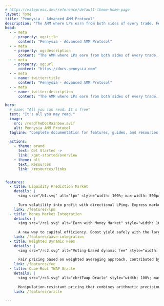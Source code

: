 ```yaml
---
# https://vitepress.dev/reference/default-theme-home-page
layout: home
title: "Pennysia - Advanced AMM Protocol"
description: "The AMM where LPs earn from both sides of every trade. Features Liquidity Prediction Markets, uncollateralized flashloans, and manipulation-resistant oracle."
head:
  - - meta
    - property: og:title
      content: "Pennysia - Advanced AMM Protocol"
  - - meta
    - property: og:description
      content: "The AMM where LPs earn from both sides of every trade. Features Liquidity Prediction Markets, uncollateralized flashloans, and manipulation-resistant oracle."
  - - meta
    - property: og:url
      content: "https://docs.pennysia.com"
  - - meta
    - name: twitter:title
      content: "Pennysia - Advanced AMM Protocol"
  - - meta
    - name: twitter:description
      content: "The AMM where LPs earn from both sides of every trade. Revolutionary DeFi innovation."

hero:
  # name: "All you can read. It's free"
  text: "It's all you may read."
  image:
    src: /readTheDocRainbow.avif
    alt: Pennysia AMM Protocol
  tagline: "Complete documentation for features, guides, and resources."
  
  actions:
    - theme: brand
      text: Get Started ->
      link: /get-started/overview
    - theme: alt
      text: Resources
      link: /resources/links


features:
  - title: Liquidity Prediction Market
    details: |
      <img src="/h1.svg" alt="lpm" style="width: 100%; max-width: 500px; height: auto; border-radius: 8px; margin: 12px 0;">
      
      Turn volatility into profit with directional LPing. Express market bias while earning fees from both sides.
    link: /features/lpm
  - title: Money Market Integration
    details: |
      <img src="/rc1.svg" alt="Earn with Money Market" style="width: 100%; max-width: 500px; height: auto; border-radius: 8px; margin: 4px 0;">
      
      A new way to capital efficiency. Boost yield safely with the largest money market in DeFi.
    link: /features/aave-integration
  - title: Weighted Dynamic Fees
    details: |
      <img src="/rc2.svg" alt="Voting-based dynamic fee" style="width: 100%; max-width: 500px; height: auto; border-radius: 8px; margin: 12px 0;">
      
      Fair pricing based on weighted averaging approach, contributed by all liquidity providers.
    link: /features/fee
  - title: Cube-Root TWAP Oracle
    details: |
      <img src="/rc3.svg" alt="cbrtTwap Oracle" style="width: 100%; max-width: 500px; height: auto; border-radius: 8px; margin: 12px 0;">
      
      Manipulation-resistant pricing that combines arithmetic precision with geometric stability.
    link: /features/oracle
    
---
```



